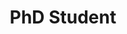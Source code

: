 ---
layout : person
name : Ming-Yuan Yu
categories : alumni
uniquename: myyu
major:  Industrial & Operations Engingineering
title: PhD Student 
level: graduate
bio: "Ming-Yuan is a PhD student at University of Michigan. His primary interests are control theories and dynamics. He also has various hardware design experiences for robots and motor drivers. He was a teaching assistant in Natonal Taiwan University for undergraduate courses, including Automatic Control and Measurement and Mechanical Engineering Laboratory."
---